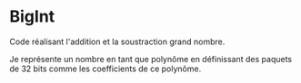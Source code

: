 # BigInt
Code réalisant l'addition et la soustraction grand nombre.

Je représente un nombre en tant que polynôme en définissant des paquets de 32 bits comme les coefficients de ce polynôme.
